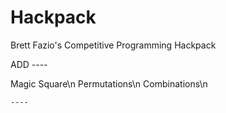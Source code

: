 # Hackpack
Brett Fazio's Competitive Programming Hackpack


ADD ----

Magic Square\n
Permutations\n
Combinations\n

    ----
